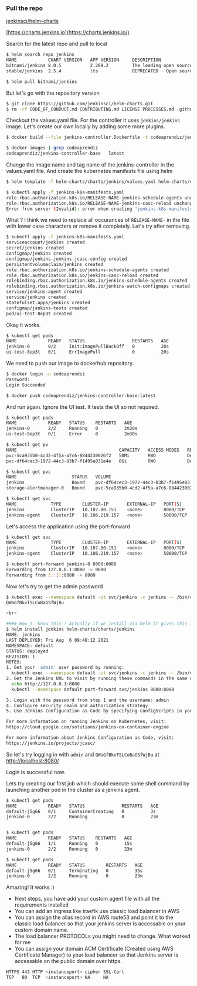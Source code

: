 ### Pull the repo

[jenkinsci/helm-charts](https://github.com/jenkinsci/helm-charts/tree/main/charts/jenkins)

[https://charts.jenkins.io](https://charts.jenkins.io/)

Search for the latest repo and pull to local

```bash
$ helm search repo jenkins
NAME            CHART VERSION   APP VERSION     DESCRIPTION                                       
bitnami/jenkins 8.0.5           2.289.2         The leading open source automation server         
stable/jenkins  2.5.4           lts             DEPRECATED - Open source continuous integration...

$ helm pull bitnami/jenkins          
```

But let's go with the repository version

```bash
$ git clone https://github.com/jenkinsci/helm-charts.git                                    
$ rm -rf CODE_OF_CONDUCT.md CONTRIBUTING.md LICENSE PROCESSES.md .github                     
```

Checkout the values.yaml file. For the controller it uses `jenkins/jenkins` image. Let's 
create our own locally by adding some more plugins.

```bash
$ docker build --file jenkins-controller.Dockerfile -t codeaprendiz/jenkins-controller-base .

$ docker images | grep codeaprendiz
codeaprendiz/jenkins-controller-base   latest                                                  74e37c305eec   5 minutes ago   739MB
```

Change the image name and tag name of the jenkins-controller in the values.yaml file.
And create the kubernetes manifests file using helm

```bash
$ helm template -f helm-charts/charts/jenkins/values.yaml helm-charts/charts/jenkins > jenkins-k8s-manifests.yaml

$ kubectl apply -f jenkins-k8s-manifests.yaml 
role.rbac.authorization.k8s.io/RELEASE-NAME-jenkins-schedule-agents unchanged
role.rbac.authorization.k8s.io/RELEASE-NAME-jenkins-casc-reload unchanged
Error from server (Invalid): error when creating "jenkins-k8s-manifests.yaml": ServiceAccount "RELEASE-NAME-jenkins" is invalid: metadata.name: Invalid value: "RELEASE-NAME-jenkins": a DNS-1123 subdomain must consist of lower case alphanumeric characters, '-' or '.', and must start and end with an alphanumeric character (e.g. 'example.com', regex used for validation is '[a-z0-9]([-a-z0-9]*[a-z0-9])?(\.[a-z0-9]([-a-z0-9]*[a-z0-9])?)*')
```

What ? 
I think we need to replace all occurances of `RELEASE-NAME-` in the file with lower case characters
or remove it completely. 
Let's try after removing.


```bash
$ kubectl apply -f jenkins-k8s-manifests.yaml 
serviceaccount/jenkins created
secret/jenkins created
configmap/jenkins created
configmap/jenkins-jenkins-jcasc-config created
persistentvolumeclaim/jenkins created
role.rbac.authorization.k8s.io/jenkins-schedule-agents created
role.rbac.authorization.k8s.io/jenkins-casc-reload created
rolebinding.rbac.authorization.k8s.io/jenkins-schedule-agents created
rolebinding.rbac.authorization.k8s.io/jenkins-watch-configmaps created
service/jenkins-agent created
service/jenkins created
statefulset.apps/jenkins created
configmap/jenkins-tests created
pod/ui-test-8ep3t created
```

Okay it works.

```bash
$ kubectl get pods                           
NAME            READY   STATUS                  RESTARTS   AGE
jenkins-0       0/2     Init:ImagePullBackOff   0          20s
ui-test-8ep3t   0/1     ErrImagePull            0          20s
```

We need to push our image to dockerhub repository.

```bash
$ docker login -u codeaprendiz  
Password: 
Login Succeeded

$ docker push codeaprendiz/jenkins-controller-base:latest
```

And run again. Ignore the UI test. It tests the UI so not required.

```bash
$ kubectl get pods
NAME            READY   STATUS    RESTARTS   AGE
jenkins-0       2/2     Running   0          2m30s
ui-test-8ep3t   0/1     Error     0          2m30s

$ kubectl get pv                                                                                                   
NAME                                       CAPACITY   ACCESS MODES   RECLAIM POLICY   STATUS   CLAIM                            STORAGECLASS   REASON   AGE
pvc-5ca935b0-4cd2-4f5a-a7c6-8844230026f2   50Mi       RWO            Delete           Bound    default/storage-alertmanager-0   hostpath                10d
pvc-df64cec3-1972-44c3-83b7-f1495e831e4e   8Gi        RWO            Delete           Bound    default/jenkins                  hostpath                20m

$ kubectl get pvc
NAME                     STATUS   VOLUME                                     CAPACITY   ACCESS MODES   STORAGECLASS   AGE
jenkins                  Bound    pvc-df64cec3-1972-44c3-83b7-f1495e831e4e   8Gi        RWO            hostpath       20m
storage-alertmanager-0   Bound    pvc-5ca935b0-4cd2-4f5a-a7c6-8844230026f2   50Mi       RWO            hostpath       10d

$ kubectl get svc                                                           
NAME             TYPE        CLUSTER-IP       EXTERNAL-IP   PORT(S)     AGE
jenkins          ClusterIP   10.107.80.151    <none>        8080/TCP    21m
jenkins-agent    ClusterIP   10.106.219.157   <none>        50000/TCP   21m

```


Let's access the application using the port-forward

```bash
$ kubectl get svc                         
NAME             TYPE        CLUSTER-IP       EXTERNAL-IP   PORT(S)     AGE
jenkins          ClusterIP   10.107.80.151    <none>        8080/TCP    12m
jenkins-agent    ClusterIP   10.106.219.157   <none>        50000/TCP   12m

$ kubectl port-forward jenkins-0 8080:8080
Forwarding from 127.0.0.1:8080 -> 8080
Forwarding from [::1]:8080 -> 8080
```

Now let's try to get the admin password

```bash
$ kubectl exec --namespace default -it svc/jenkins -c jenkins -- /bin/cat /run/secrets/chart-admin-password && echo
QWaGfBkvTSLCoBaGSfWjBu

<br>

#### How I  know this ? Actually if we install via helm it gives this information
$ helm install jenkins helm-charts/charts/jenkins                                                                
NAME: jenkins
LAST DEPLOYED: Fri Aug  6 09:48:12 2021
NAMESPACE: default
STATUS: deployed
REVISION: 1
NOTES:
1. Get your 'admin' user password by running:
  kubectl exec --namespace default -it svc/jenkins -c jenkins -- /bin/cat /run/secrets/chart-admin-password && echo
2. Get the Jenkins URL to visit by running these commands in the same shell:
  echo http://127.0.0.1:8080
  kubectl --namespace default port-forward svc/jenkins 8080:8080

3. Login with the password from step 1 and the username: admin
4. Configure security realm and authorization strategy
5. Use Jenkins Configuration as Code by specifying configScripts in your values.yaml file, see documentation: http:///configuration-as-code and examples: https://github.com/jenkinsci/configuration-as-code-plugin/tree/master/demos

For more information on running Jenkins on Kubernetes, visit:
https://cloud.google.com/solutions/jenkins-on-container-engine

For more information about Jenkins Configuration as Code, visit:
https://jenkins.io/projects/jcasc/
```

So let's try logging in with `admin` and `QWaGfBkvTSLCoBaGSfWjBu` at [http://localhost:8080/](http://localhost:8080/)


Login is successful now.


Lets try creating our first job which should execute some shell command by launching
another pod in the cluster as a jenkins agent.

```bash
$ kubectl get pods
NAME            READY   STATUS              RESTARTS   AGE
default-j5g66   0/1     ContainerCreating   0          3s
jenkins-0       2/2     Running             0          23m


$ kubectl get pods
NAME            READY   STATUS    RESTARTS   AGE
default-j5g66   1/1     Running   0          15s
jenkins-0       2/2     Running   0          23m

$ kubectl get pods
NAME            READY   STATUS        RESTARTS   AGE
default-j5g66   0/1     Terminating   0          35s
jenkins-0       2/2     Running       0          23m
```

Amazing! It works :)

- Next steps, you have add your custom agent file with all the requirements installed
- You can add an ingress like traefik use classic load balancer in AWS
- You can assign the alias record in AWS route53 and point it to the classic load balancer so 
  that your jenkins server is accessable on your custom domain name.
- The load balancer PROTOCOLs you might need to change. What worked for me
- You can assign your domain ACM Certificate (Created using AWS Certificate Manager) to your load balancer
  so that Jenkins server is accessable on the public domain over https.
```bash
HTTPS 443 HTTP <instanceport> cipher SSL-Cert
TCP   80  TCP  <instanceport> NA     NA 
``` 




